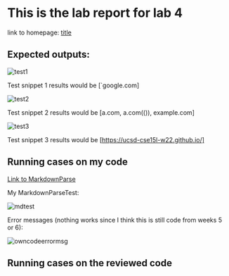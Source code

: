 # This is the lab report for lab 4

  link to homepage: [title](https://yangwestyyy21.github.io/cse15l-lab-reports/index.html)
  
## Expected outputs:

![test1](https://user-images.githubusercontent.com/33038975/155639890-224ae17e-3866-4350-b0cd-f95ffdc2593e.png)

Test snippet 1 results would be [`google.com]

![test2](https://user-images.githubusercontent.com/33038975/155639898-a5309eeb-9afe-4956-8cc4-ae4e19f2d42b.png)

Test snippet 2 results would be [a.com, a.com(()), example.com]

![test3](https://user-images.githubusercontent.com/33038975/155639905-c355b12b-4a7f-45fa-bfe3-5682c113b8ab.png)

Test snippet 3 results would be [https://ucsd-cse15l-w22.github.io/]


## Running cases on my code

[Link to MarkdownParse](https://github.com/yangwestyyy21/markdown-parse)

My MarkdownParseTest: 

![mdtest](https://user-images.githubusercontent.com/33038975/155674915-fcf0abc5-745f-4051-95d9-69cbdacd6f64.png)

Error messages (nothing works since I think this is still code from weeks 5 or 6): 

![owncodeerrormsg](https://user-images.githubusercontent.com/33038975/155674965-57eb6c1e-a99b-47b2-b6b4-c90884c07f06.png)

## Running cases on the reviewed code
